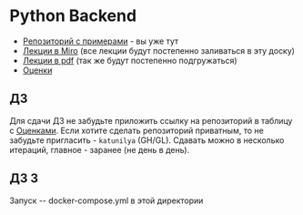 # Python Backend

- [Репозиторий с примерами](https://github.com/katunilya/hse-python-backend) -
  вы уже тут
- [Лекции в
Miro](https://miro.com/app/board/uXjVKkM4JvE=/?share_link_id=92562179702) (все
лекции будут постепенно заливаться в эту доску)
- [Лекции в
  pdf](https://drive.google.com/drive/folders/1m1Qmgz5ncP1LWLmuhcZgBQBY730qKxb4?usp=sharing)
  (так же будут постепенно подгружаться)
- [Оценки](https://docs.google.com/spreadsheets/d/1BeY-p-UYCfBX-KBN50pxWOykYKlTydoPF4lIXlVHZvs/edit?usp=sharing)

## ДЗ

Для сдачи ДЗ не забудьте приложить ссылку на репозиторий в таблицу с
[Оценками](https://docs.google.com/spreadsheets/d/1BeY-p-UYCfBX-KBN50pxWOykYKlTydoPF4lIXlVHZvs/edit?usp=sharing).
Если хотите сделать репозиторий приватным, то не забудьте пригласить -
`katunilya` (GH/GL). Сдавать можно в несколько итераций, главное - заранее (не
день в день).


## ДЗ 3
Запуск -- docker-compose.yml в этой директории
